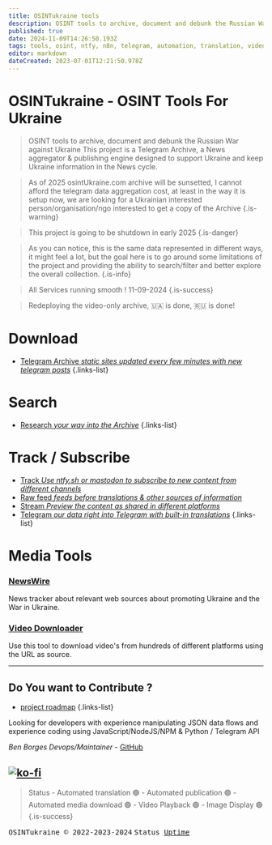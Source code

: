 ```yaml
---
title: OSINTukraine tools
description: OSINT tools to archive, document and debunk the Russian War against Ukraine
published: true
date: 2024-11-09T14:26:50.193Z
tags: tools, osint, ntfy, n8n, telegram, automation, translation, videos
editor: markdown
dateCreated: 2023-07-01T12:21:50.978Z
---
```


# OSINTukraine - OSINT Tools For Ukraine    
> OSINT tools to archive, document and debunk the Russian War against Ukraine
> This project is a Telegram Archive, a News aggregator & publishing engine designed to support Ukraine and keep Ukraine information in the News cycle. 

> As of 2025 osintUkraine.com archive will be sunsetted, I cannot afford the telegram data aggregation cost, at least in the way it is setup now, we are looking for a Ukrainian interested person/organisation/ngo interested to get a copy of the Archive
{.is-warning}

> This project is going to be shutdown in early 2025
{.is-danger}



> As you can notice, this is the same data represented in different ways, it might feel a lot, but the goal here is to go around some limitations of the project and providing the ability to search/filter and better explore the overall collection.
{.is-info}

> All Services running smooth ! 11-09-2024
{.is-success}


> Redeploying the video-only archive, 🇺🇦 is done, 🇷🇺 is done! 

# Download

- [Telegram Archive *static sites updated every few minutes with new telegram posts*](/archive)
{.links-list}

# Search

- [Research *your way into the Archive*](/research)
{.links-list}

# Track / Subscribe

- [Track *Use ntfy.sh or mastodon to subscribe to new content from different channels*](/track)
- [Raw feed *feeds before translations & other sources of information*](/rawcontent)
- [Stream *Preview the content as shared in different platforms*](/stream)
- [Telegram *our data right into Telegram with built-in translations*](/telegram)
{.links-list}


# Media Tools


### [NewsWire](https://rss.osintukraine.com/)

News tracker about relevant web sources about promoting Ukraine and the War in Ukraine.


### [Video Downloader](https://save.osintukraine.com/)

Use this tool to download video's from hundreds of different platforms using the URL as source.


---


## Do You want to Contribute ?

- [project roadmap](/roadmap)
{.links-list}

Looking for developers with experience manipulating JSON data flows and experience coding using JavaScript/NodeJS/NPM & Python / Telegram API  


*Ben Borges Devops/Maintainer* - [GitHub](https://github.com/osintukraine)

[![ko-fi](https://ko-fi.com/img/githubbutton_sm.svg)](https://ko-fi.com/E1E2E81MW)
---
> Status \- Automated translation 🟢 - Automated publication 🟢 - Automated media download 🟢 - Video Playback 🟢 - Image Display 🟢
{.is-success}

<kbd>OSINTukraine © 2022-2023-2024</kbd> <kbd> Status <a href="https://status.ukrainewararchive.eu/status/uptime
" target="_blank"><u>Uptime</u></a> </kbd>
